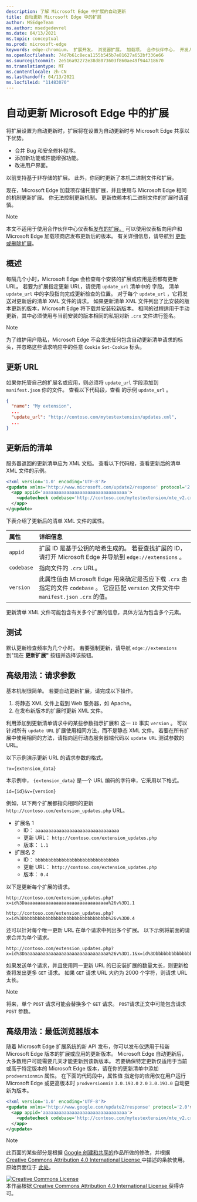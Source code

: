 ```yaml
---
description: 了解 Microsoft Edge 中扩展的自动更新
title: 自动更新 Microsoft Edge 中的扩展
author: MSEdgeTeam
ms.author: msedgedevrel
ms.date: 04/13/2021
ms.topic: conceptual
ms.prod: microsoft-edge
keywords: edge-chromium， 扩展开发， 浏览器扩展， 加载项， 合作伙伴中心， 开发人员
ms.openlocfilehash: 74d7b61c8eca1155b545b7e81627a652bf336e66
ms.sourcegitcommit: 2e516a92272e38d8073603f860ae49f944718670
ms.translationtype: MT
ms.contentlocale: zh-CN
ms.lasthandoff: 04/13/2021
ms.locfileid: "11483070"
---
```

<!-- Copyright A. W. Fuchs

   Licensed under the Apache License, Version 2.0 (the "License");
   you may not use this file except in compliance with the License.
   You may obtain a copy of the License at

       https://www.apache.org/licenses/LICENSE-2.0

   Unless required by applicable law or agreed to in writing, software
   distributed under the License is distributed on an "AS IS" BASIS,
   WITHOUT WARRANTIES OR CONDITIONS OF ANY KIND, either express or implied.
   See the License for the specific language governing permissions and
   limitations under the License.  -->  
# <a name="automatically-update-extensions-in-microsoft-edge"></a>自动更新 Microsoft Edge 中的扩展  

将扩展设置为自动更新时，扩展将在设置为自动更新时与 Microsoft Edge 共享以下优势。  

*   合并 Bug 和安全修补程序。  
*   添加新功能或性能增强功能。  
*   改进用户界面。  

以前支持基于非存储的扩展。  此外，你同时更新了本机二进制文件和扩展。  

现在，Microsoft Edge 加载项存储托管扩展，并且使用与 Microsoft Edge 相同的机制更新扩展。  你无法控制更新机制。  更新依赖本机二进制文件的扩展时请谨慎。  

> [!NOTE]
> 本文不适用于使用合作伙伴中心仪表板[发布的扩展。][MicrosoftPartnerDashboardMicrosoftedgePublicLoginRefDd]  可以使用仪表板向用户和 Microsoft Edge 加载项商店发布更新后的版本。  有关详细信息，请导航到 [更新或删除扩展][ExtensionsPublishUpdateExtension]。  

## <a name="overview"></a>概述  

每隔几个小时，Microsoft Edge 会检查每个安装的扩展或应用是否都有更新 URL。  若要为扩展指定更新 URL，请使用 `update_url` 清单中的 字段。  清单 `update_url` 中的字段指向完成更新检查的位置。  对于每个 `update_url` ，它将发送对更新后的清单 XML 文件的请求。  如果更新清单 XML 文件列出了比安装的版本更新的版本，Microsoft Edge 将下载并安装较新版本。  相同的过程适用于手动更新，其中必须使用与当前安装的版本相同的私钥对新 `.crx` 文件进行签名。  

> [!NOTE]
> 为了维护用户隐私，Microsoft Edge 不会发送任何包含自动更新清单请求的标头，并忽略这些请求响应中的任意 `Cookie` `Set-Cookie` 标头。  

## <a name="update-url"></a>更新 URL  

如果你托管自己的扩展名或应用，则必须将 `update_url` 字段添加到 `manifest.json` 你的文件。  查看以下代码段，查看 的示例 `update_url` 。  

```json
{
  "name": "My extension",
  ... 
  "update_url": "http://contoso.com/mytestextension/updates.xml",
  ... 
}
```  

## <a name="updated-manifest"></a>更新后的清单  

服务器返回的更新清单应为 XML 文档。  查看以下代码段，查看更新后的清单 XML 文件的示例。  

```xml
<?xml version='1.0' encoding='UTF-8'?>
<gupdate xmlns='http://www.microsoft.com/update2/response' protocol='2.0'>
  <app appid='aaaaaaaaaaaaaaaaaaaaaaaaaaaaaaaa'>
    <updatecheck codebase='http://contoso.com/mytestextension/mte_v2.crx' version='2.0' />
  </app>
</gupdate>
```  

下表介绍了更新后的清单 XML 文件的属性。  

| 属性 | 详细信息 | 
|:--- |:--- |  
| `appid` | 扩展 ID 是基于公钥的哈希生成的。  若要查找扩展的 ID，请打开 Microsoft Edge 并导航到 `edge://extensions` 。 |  
| `codebase` | 指向文件的 `.crx` URL。 |  
| `version` | 此属性值由 Microsoft Edge 用来确定是否应下载 `.crx` 由 指定的文件 `codebase` 。  它应匹配 `version` 文件文件中 `manifest.json` `.crx` 的值。 |  

更新清单 XML 文件可能包含有关多个扩展的信息，具体方法为包含多个元素。  

## <a name="testing"></a>测试  

默认更新检查频率为几个小时。  若要强制更新，请导航 `edge://extensions` 到"现在 **更新扩展"** 按钮并选择该按钮。  

## <a name="advanced-usage-request-parameters"></a>高级用法：请求参数  

基本机制很简单。  若要自动更新扩展，请完成以下操作。  

1.  将静态 XML 文件上载到 Web 服务器，如 Apache。  
1.  在发布新版本的扩展时更新 XML 文件。  
    
利用添加到更新清单请求中的某些参数指示扩展和 这一 `ID` 事实 `version` 。  可以针对所有 `update URL` 扩展使用相同方法，而不是静态 XML 文件。  若要在所有扩展中使用相同的方法，请指向运行动态服务器端代码以 `update URL` 测试参数的 URL。  

以下示例演示更新 URL 的请求参数的格式。  

```url
?x={extension_data}
```  

本示例中， `{extension_data}` 是一个 URL 编码的字符串，它采用以下格式。  

```url
id={id}&v={version}
```  

例如，以下两个扩展都指向相同的更新 `http://contoso.com/extension_updates.php` URL。  

*   扩展名 1  
    *   ID： `aaaaaaaaaaaaaaaaaaaaaaaaaaaaaaaa`  
    *   更新 URL： `http://contoso.com/extension_updates.php`
    *   版本： `1.1`  
*   扩展名 2  
    *   ID： `bbbbbbbbbbbbbbbbbbbbbbbbbbbbbbbb`  
    *   更新 URL： `http://contoso.com/extension_updates.php`
    *   版本： `0.4`  


以下是更新每个扩展的请求。  

```https
http://contoso.com/extension_updates.php?x=id%3Daaaaaaaaaaaaaaaaaaaaaaaaaaaaaaaa%26v%3D1.1
```  

```https
http://contoso.com/extension_updates.php?x=id%3Dbbbbbbbbbbbbbbbbbbbbbbbbbbbbbbbb%26v%3D0.4
```  

还可以针对每个唯一更新 URL 在单个请求中列出多个扩展。  以下示例将前面的请求合并为单个请求。  

```https
http://contoso.com/extension_updates.php?x=id%3Daaaaaaaaaaaaaaaaaaaaaaaaaaaaaaaa%26v%3D1.1&x=id%3Dbbbbbbbbbbbbbbbbbbbbbbbbbbbbbbbb%26v%3D0.4
```  

如果发送单个请求，并且使用同一更新 URL 的已安装扩展的数量太长，则更新检查将发出更多 `GET` 请求。  如果 `GET` 请求 URL 大约为 2000 个字符，则请求 URL 太长。  

> [!NOTE]
> 将来，单个 `POST` 请求可能会替换多个 `GET` 请求。  `POST`请求正文中可能包含请求 `POST` 参数。  

## <a name="advanced-usage-minimum-browser-version"></a>高级用法：最低浏览器版本  

随着 Microsoft Edge 扩展系统的新 API 发布，你可以发布仅适用于较新 Microsoft Edge 版本的扩展或应用的更新版本。  Microsoft Edge 自动更新后，大多数用户可能需要几天才能更新到该新版本。  若要确保特定更新仅适用于当前或高于特定版本的 Microsoft Edge 版本，请在你的更新清单中添加 `prodversionmin` 属性。  在下面的代码段中，属性值 指定你的应用仅在用户运行 Microsoft Edge 或更高版本时 `prodversionmin` `3.0.193.0` `2.0` `3.0.193.0` 自动更新为版本。  

```xml
<?xml version='1.0' encoding='UTF-8'?>
<gupdate xmlns='http://www.google.com/update2/response' protocol='2.0'>
  <app appid='aaaaaaaaaaaaaaaaaaaaaaaaaaaaaaaa'>
    <updatecheck codebase='http://contoso.com/mytestextension/mte_v2.crx' version='2.0' prodversionmin='3.0.193.0' />
  </app>
</gupdate>
```  

<!-- links -->  

[ExtensionsPublishUpdateExtension]: ../publish/update-extension.md "更新或删除扩展|Microsoft Docs"  

[MicrosoftPartnerDashboardMicrosoftedgePublicLoginRefDd]: https://partner.microsoft.com/dashboard/microsoftedge/public/login?ref=dd "合作伙伴中心"  

> [!NOTE]
> 此页面的某些部分是根据 [Google 创建和共享的][GoogleSitePolicies]作品所做的修改，并根据[ Creative Commons Attribution 4.0 International License ][CCA4IL]中描述的条款使用。  
> 原始页面位于 [此处](https://developer.chrome.com/docs/apps/autoupdate)。  

[![Creative Commons License][CCby4Image]][CCA4IL]  
本作品根据[ Creative Commons Attribution 4.0 International License ][CCA4IL]获得许可。  

[CCA4IL]: https://creativecommons.org/licenses/by/4.0  
[CCby4Image]: https://i.creativecommons.org/l/by/4.0/88x31.png  
[GoogleSitePolicies]: https://developers.google.com/terms/site-policies  
